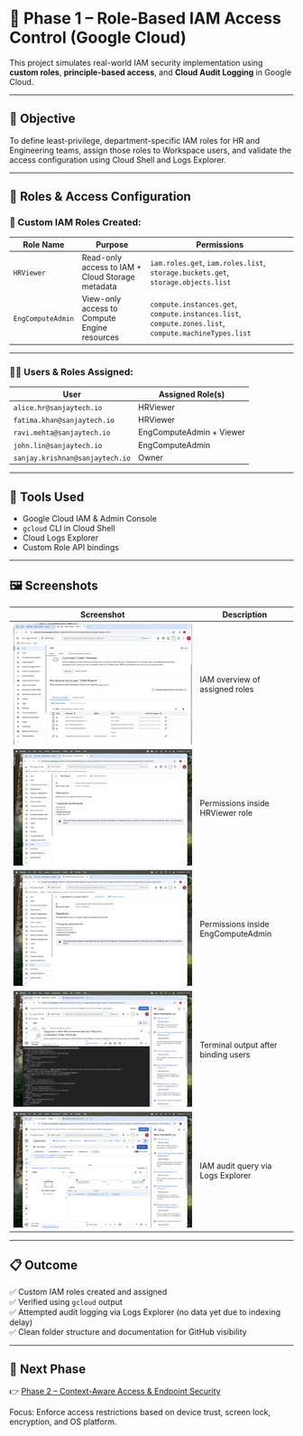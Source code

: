 # 🔐 Phase 1 – Role-Based IAM Access Control (Google Cloud)

This project simulates real-world IAM security implementation using **custom roles**, **principle-based access**, and **Cloud Audit Logging** in Google Cloud.

---

## 🎯 Objective

To define least-privilege, department-specific IAM roles for HR and Engineering teams, assign those roles to Workspace users, and validate the access configuration using Cloud Shell and Logs Explorer.

---

## 👥 Roles & Access Configuration

### 📘 Custom IAM Roles Created:
| Role Name | Purpose | Permissions |
|-----------|---------|-------------|
| `HRViewer` | Read-only access to IAM + Cloud Storage metadata | `iam.roles.get`, `iam.roles.list`, `storage.buckets.get`, `storage.objects.list` |
| `EngComputeAdmin` | View-only access to Compute Engine resources | `compute.instances.get`, `compute.instances.list`, `compute.zones.list`, `compute.machineTypes.list` |

---

### 🧑‍💻 Users & Roles Assigned:
| User | Assigned Role(s) |
|------|------------------|
| `alice.hr@sanjaytech.io` | HRViewer |
| `fatima.khan@sanjaytech.io` | HRViewer |
| `ravi.mehta@sanjaytech.io` | EngComputeAdmin + Viewer |
| `john.lin@sanjaytech.io` | EngComputeAdmin |
| `sanjay.krishnan@sanjaytech.io` | Owner |

---

## 🔧 Tools Used
- Google Cloud IAM & Admin Console
- `gcloud` CLI in Cloud Shell
- Cloud Logs Explorer
- Custom Role API bindings

---

## 🖼️ Screenshots

| Screenshot | Description |
|------------|-------------|
| ![IAM Role Assignments](./screenshots/iam-role-assignments.png) | IAM overview of assigned roles |
| ![HRViewer Role Details](./screenshots/hrviewer-role-details.png) | Permissions inside HRViewer role |
| ![EngComputeAdmin Role Details](./screenshots/engcomputeadmin-role-details.png) | Permissions inside EngComputeAdmin |
| ![Role Binding Output](./screenshots/gcloud-role-binding-output.png) | Terminal output after binding users |
| ![Logs Explorer Attempt](./screenshots/iam-logs-query-result.png) | IAM audit query via Logs Explorer |

---

## 📋 Outcome

✅ Custom IAM roles created and assigned  
✅ Verified using `gcloud` output  
✅ Attempted audit logging via Logs Explorer (no data yet due to indexing delay)  
✅ Clean folder structure and documentation for GitHub visibility

---

## 🔮 Next Phase

👉 [Phase 2 – Context-Aware Access & Endpoint Security](../phase-2-endpoint-security/context_aware_access.md)

Focus: Enforce access restrictions based on device trust, screen lock, encryption, and OS platform.

